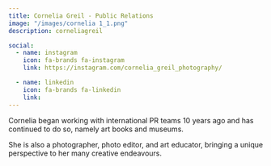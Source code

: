 ```yaml
---
title: Cornelia Greil - Public Relations
image: "/images/cornelia 1_1.png"
description: corneliagreil

social:
  - name: instagram
    icon: fa-brands fa-instagram
    link: https://instagram.com/cornelia_greil_photography/

  - name: linkedin
    icon: fa-brands fa-linkedin
    link: 
---
```


Cornelia began working with international PR teams 10 years ago and has continued to do so, namely art books and museums.

She is also a photographer, photo editor, and art educator, bringing a unique perspective to her many creative endeavours.
